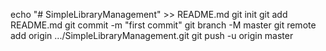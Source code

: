 echo "# SimpleLibraryManagement" >> README.md
git init
git add README.md
git commit -m "first commit"
git branch -M master
git remote add origin .../SimpleLibraryManagement.git
git push -u origin master
